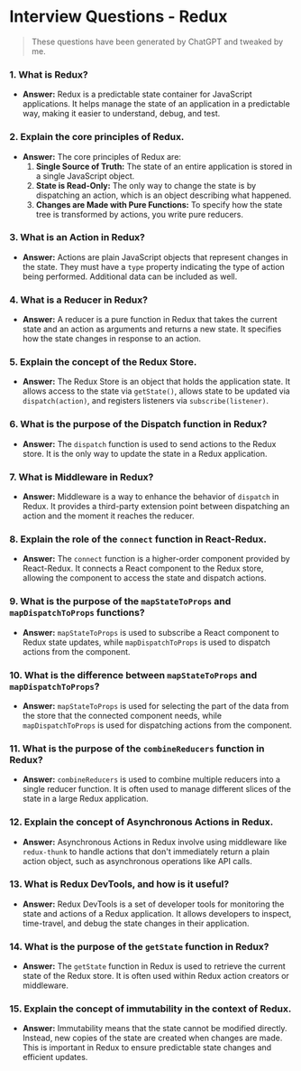 # Interview Questions - Redux

> These questions have been generated by ChatGPT and tweaked by me.

### 1. **What is Redux?**

- **Answer:** Redux is a predictable state container for JavaScript applications. It helps manage the state of an application in a predictable way, making it easier to understand, debug, and test.

### 2. **Explain the core principles of Redux.**

- **Answer:** The core principles of Redux are:
  1. **Single Source of Truth:** The state of an entire application is stored in a single JavaScript object.
  2. **State is Read-Only:** The only way to change the state is by dispatching an action, which is an object describing what happened.
  3. **Changes are Made with Pure Functions:** To specify how the state tree is transformed by actions, you write pure reducers.

### 3. **What is an Action in Redux?**

- **Answer:** Actions are plain JavaScript objects that represent changes in the state. They must have a `type` property indicating the type of action being performed. Additional data can be included as well.

### 4. **What is a Reducer in Redux?**

- **Answer:** A reducer is a pure function in Redux that takes the current state and an action as arguments and returns a new state. It specifies how the state changes in response to an action.

### 5. **Explain the concept of the Redux Store.**

- **Answer:** The Redux Store is an object that holds the application state. It allows access to the state via `getState()`, allows state to be updated via `dispatch(action)`, and registers listeners via `subscribe(listener)`.

### 6. **What is the purpose of the Dispatch function in Redux?**

- **Answer:** The `dispatch` function is used to send actions to the Redux store. It is the only way to update the state in a Redux application.

### 7. **What is Middleware in Redux?**

- **Answer:** Middleware is a way to enhance the behavior of `dispatch` in Redux. It provides a third-party extension point between dispatching an action and the moment it reaches the reducer.

### 8. **Explain the role of the `connect` function in React-Redux.**

- **Answer:** The `connect` function is a higher-order component provided by React-Redux. It connects a React component to the Redux store, allowing the component to access the state and dispatch actions.

### 9. **What is the purpose of the `mapStateToProps` and `mapDispatchToProps` functions?**

- **Answer:** `mapStateToProps` is used to subscribe a React component to Redux state updates, while `mapDispatchToProps` is used to dispatch actions from the component.

### 10. **What is the difference between `mapStateToProps` and `mapDispatchToProps`?**

- **Answer:** `mapStateToProps` is used for selecting the part of the data from the store that the connected component needs, while `mapDispatchToProps` is used for dispatching actions from the component.

### 11. **What is the purpose of the `combineReducers` function in Redux?**

- **Answer:** `combineReducers` is used to combine multiple reducers into a single reducer function. It is often used to manage different slices of the state in a large Redux application.

### 12. **Explain the concept of Asynchronous Actions in Redux.**

- **Answer:** Asynchronous Actions in Redux involve using middleware like `redux-thunk` to handle actions that don't immediately return a plain action object, such as asynchronous operations like API calls.

### 13. **What is Redux DevTools, and how is it useful?**

- **Answer:** Redux DevTools is a set of developer tools for monitoring the state and actions of a Redux application. It allows developers to inspect, time-travel, and debug the state changes in their application.

### 14. **What is the purpose of the `getState` function in Redux?**

- **Answer:** The `getState` function in Redux is used to retrieve the current state of the Redux store. It is often used within Redux action creators or middleware.

### 15. **Explain the concept of immutability in the context of Redux.**

- **Answer:** Immutability means that the state cannot be modified directly. Instead, new copies of the state are created when changes are made. This is important in Redux to ensure predictable state changes and efficient updates.
